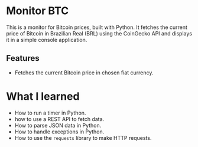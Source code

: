 # Monitor BTC

This is a monitor for Bitcoin prices, built with Python. It fetches the current price of Bitcoin in Brazilian Real (BRL) using the CoinGecko API and displays it in a simple console application.

## Features
- Fetches the current Bitcoin price in chosen fiat currency.

# What I learned
- How to run a timer in Python.
- how to use a REST API to fetch data.
- How to parse JSON data in Python.
- How to handle exceptions in Python.
- How to use the `requests` library to make HTTP requests.